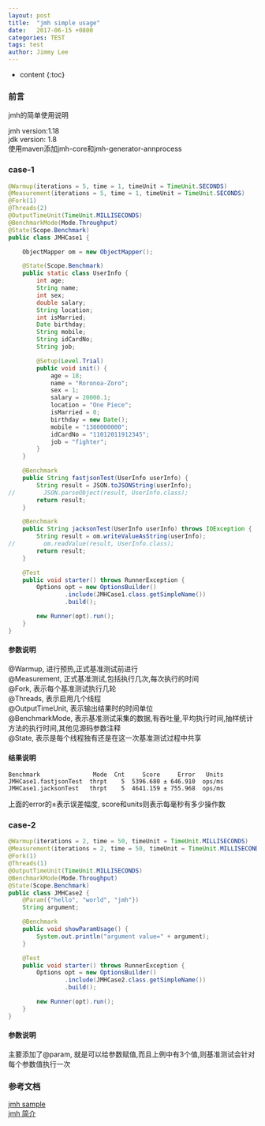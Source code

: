 ```yaml
---
layout: post
title:  "jmh simple usage"
date:   2017-06-15 +0800
categories: TEST
tags: test
author: Jimmy Lee
---
```


* content
{:toc}

### 前言
jmh的简单使用说明

jmh version:1.18  
jdk version: 1.8  
使用maven添加jmh-core和jmh-generator-annprocess

### case-1
```java
@Warmup(iterations = 5, time = 1, timeUnit = TimeUnit.SECONDS)
@Measurement(iterations = 5, time = 1, timeUnit = TimeUnit.SECONDS)
@Fork(1)
@Threads(2)
@OutputTimeUnit(TimeUnit.MILLISECONDS)
@BenchmarkMode(Mode.Throughput)
@State(Scope.Benchmark)
public class JMHCase1 {

    ObjectMapper om = new ObjectMapper();

    @State(Scope.Benchmark)
    public static class UserInfo {
        int age;
        String name;
        int sex;
        double salary;
        String location;
        int isMarried;
        Date birthday;
        String mobile;
        String idCardNo;
        String job;

        @Setup(Level.Trial)
        public void init() {
            age = 18;
            name = "Roronoa-Zoro";
            sex = 1;
            salary = 20000.1;
            location = "One Piece";
            isMarried = 0;
            birthday = new Date();
            mobile = "1380000000";
            idCardNo = "11012011912345";
            job = "fighter";
        }
    }

    @Benchmark
    public String fastjsonTest(UserInfo userInfo) {
        String result = JSON.toJSONString(userInfo);
//        JSON.parseObject(result, UserInfo.class);
        return result;
    }

    @Benchmark
    public String jacksonTest(UserInfo userInfo) throws IOException {
        String result = om.writeValueAsString(userInfo);
//        om.readValue(result, UserInfo.class);
        return result;
    }

    @Test
    public void starter() throws RunnerException {
        Options opt = new OptionsBuilder()
                .include(JMHCase1.class.getSimpleName())
                .build();

        new Runner(opt).run();
    }
}
```


#### 参数说明
@Warmup, 进行预热,正式基准测试前进行  
@Measurement, 正式基准测试,包括执行几次,每次执行的时间  
@Fork, 表示每个基准测试执行几轮  
@Threads, 表示启用几个线程  
@OutputTimeUnit, 表示输出结果时的时间单位  
@BenchmarkMode, 表示基准测试采集的数据,有吞吐量,平均执行时间,抽样统计方法的执行时间,其他见源码参数注释  
@State, 表示是每个线程独有还是在这一次基准测试过程中共享  


#### 结果说明  
```
Benchmark               Mode  Cnt     Score     Error   Units
JMHCase1.fastjsonTest  thrpt    5  5396.680 ± 646.910  ops/ms
JMHCase1.jacksonTest   thrpt    5  4641.159 ± 755.968  ops/ms
```


上面的error的±表示误差幅度, score和units则表示每毫秒有多少操作数


### case-2
```java
@Warmup(iterations = 2, time = 50, timeUnit = TimeUnit.MILLISECONDS)
@Measurement(iterations = 2, time = 50, timeUnit = TimeUnit.MILLISECONDS)
@Fork(1)
@Threads(1)
@OutputTimeUnit(TimeUnit.MILLISECONDS)
@BenchmarkMode(Mode.Throughput)
@State(Scope.Benchmark)
public class JMHCase2 {
    @Param({"hello", "world", "jmh"})
    String argument;

    @Benchmark
    public void showParamUsage() {
        System.out.println("argument value=" + argument);
    }

    @Test
    public void starter() throws RunnerException {
        Options opt = new OptionsBuilder()
                .include(JMHCase2.class.getSimpleName())
                .build();

        new Runner(opt).run();
    }
}
```


#### 参数说明  
主要添加了@param, 就是可以给参数赋值,而且上例中有3个值,则基准测试会针对每个参数值执行一次


### 参考文档  
[jmh sample](http://hg.openjdk.java.net/code-tools/jmh/file/tip/jmh-samples/src/main/java/org/openjdk/jmh/samples/)  
[jmh 简介](http://www.importnew.com/12548.html)
